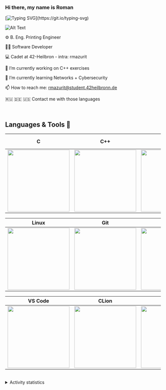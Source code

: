### Hi there, my name is Roman

[![Typing SVG](https://readme-typing-svg.demolab.com?font=Fira+Code&size=18&pause=1000&color=1EB93A&width=435&lines=Two+things+are+infinite%3A+the+universe+and+human+stupidity;...+and+I%E2%80%99m+not+sure+about+the+universe!)](https://git.io/typing-svg)

![Alt Text](https://media.giphy.com/media/WsvLlmmjx9tnmeTPNc/giphy.gif)


⚙️ B. Eng. Printing Engineer

👨‍💻 Software Developer

💻 Cadet at 42-Heilbron - intra: rmazurit

🔭 I’m currently working on C++ exercises

🌱 I’m currently learning Networks + Cybersecurity

📫 How to reach me: rmazurit@student.42heilbronn.de 

🇷🇺 🇩🇪 🇺🇸 Contact me with those languages


<br>

## Languages & Tools 💪

|C|C++|Python|Bash|Cisco Network Administration|
|:-:|:-:|:-:|:-:|:-:|
|<img style="width: 200px" src="https://upload.wikimedia.org/wikipedia/commons/thumb/1/18/C_Programming_Language.svg/1200px-C_Programming_Language.svg.png">|<img style="width: 200px" src="https://upload.wikimedia.org/wikipedia/commons/1/18/ISO_C%2B%2B_Logo.svg">|<img style="width: 200px" src="https://media.giphy.com/media/KAq5w47R9rmTuvWOWa/giphy.gif">|<img style="width: 200px" src="https://upload.wikimedia.org/wikipedia/commons/thumb/4/4b/Bash_Logo_Colored.svg/1200px-Bash_Logo_Colored.svg.png">|<img style="width: 200px" src="https://media.giphy.com/media/1msHsbhybB80DJZRoL/giphy.gif">|


|Linux|Git|GitHub|Docker|HTML|VirtualBox|VMware|Boxes|VM Manager|Ghidra|
|:-:|:-:|:-:|:-:|:-:|:-:|:-:|:-:|:-:|:-:|
|<img style="width: 200px" src="https://upload.wikimedia.org/wikipedia/commons/thumb/3/35/Tux.svg/640px-Tux.svg.png">|<img style="width: 200px" src="https://media.giphy.com/media/kH1DBkPNyZPOk0BxrM/giphy.gif">|<img style="width: 200px" src="https://media.giphy.com/media/KzJkzjggfGN5Py6nkT/giphy.gif">|<img style="width: 200px" src="https://i2.wp.com/foxutech.com/wp-content/uploads/2017/03/docker-images-on-local-disk.gif?fit=900%2C600&ssl=1">|<img style="width: 200px" src="https://media.giphy.com/media/QssGEmpkyEOhBCb7e1/giphy.gif">|<img style="width: 200px" src="https://upload.wikimedia.org/wikipedia/commons/d/d5/Virtualbox_logo.png">|<img style="width: 200px" src="https://1000logos.net/wp-content/uploads/2021/05/VMware-logo.png">|<img style="width: 200px" src="https://upload.wikimedia.org/wikipedia/commons/2/2b/GNOME_Boxes_Logo_2018.svg">|<img style="width: 200px" src="https://user-images.githubusercontent.com/88487425/202782687-5c11c28f-8132-4912-ace0-37f0e8a74cde.png">|<img style="width: 200px" src="https://upload.wikimedia.org/wikipedia/commons/a/a3/Ghidra_Logo.png">|


|VS Code|CLion|Pycharm|Arch Linux|Qubes OS|yEd|
|:-:|:-:|:-:|:-:|:-:|:-:|
|<img style="width: 200px" src="https://media.giphy.com/media/IdyAQJVN2kVPNUrojM/giphy.gif">|<img style="width: 200px" src="https://png2.cleanpng.com/sh/f4210a2b96acf633600bc3b44dc2b4d5/L0KzQYm3WMA5N5l3eZH0aYP2gLBuTfNtcZDzRdxudHL1cbr1k71qdqVqhN5yaj3sdLboTfMudZJohAU2YXz3f8foTlKvNaZyh9ZubD5Fvn7ojwl4aaNqReV4ZoT6ccPsk702amdmeqdrZkLnc4KBWL4yPmM7T6k5NUG4Q4SAUck6QWo2UKk9LoDxd1==/kisspng-clion-jetbrains-intellij-idea-c-macos-altova-%C2%AE-umodel-%C2%AE-anyware-softwares-5b6ab5bf2dc188.1626770515337199991874.png">|<img style="width: 200px" src="https://upload.wikimedia.org/wikipedia/commons/1/1d/PyCharm_Icon.svg">|<img style="width: 200px" src="https://user-images.githubusercontent.com/88487425/202785614-38354aa9-769b-4ec4-ba4a-05c0576859f4.png">|<img style="width: 200px" src="https://upload.wikimedia.org/wikipedia/commons/6/61/Qubes_OS_Logo.svg">|<img style="width: 200px" src="https://user-images.githubusercontent.com/88487425/202798827-fc8f7918-cdbd-4005-9a0b-4d94c55a1a29.png">|


<br>


<details>
 <summary> Activity statistics </summary>

 <br>
 
![Anurag's GitHub stats](https://github-readme-stats.vercel.app/api?username=FVNRLS&count_private=true&show_icons=true&theme=dracula)

[![Top Langs](https://github-readme-stats.vercel.app/api/top-langs/?username=FVNRLS)](https://github.com/FVNRLS/github-readme-stats)

</details>




